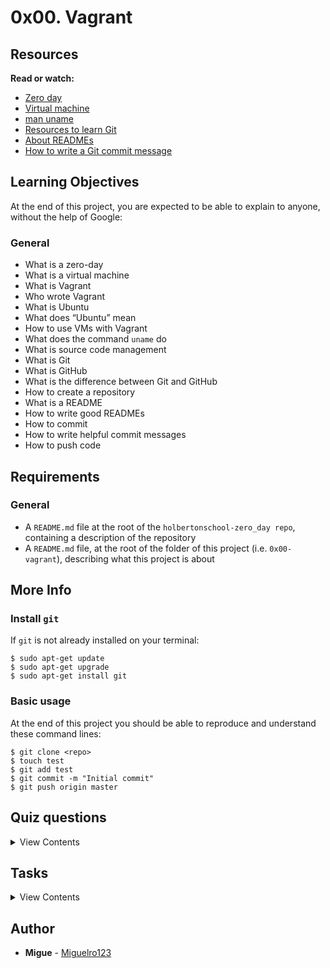 # 0x00. Vagrant

## Resources

**Read or watch:**

- [Zero day](https://en.wikipedia.org/wiki/Zero-day_(computing))
- [Virtual machine](https://en.wikipedia.org/wiki/Virtual_machine)
- [man uname](https://linux.die.net/man/1/uname)
- [Resources to learn Git](https://try.github.io/)
- [About READMEs](https://help.github.com/en/github/creating-cloning-and-archiving-repositories/about-readmes)
- [How to write a Git commit message](https://chris.beams.io/posts/git-commit/#seven-rules)

## Learning Objectives

At the end of this project, you are expected to be able to explain to anyone, without the help of Google:

### General

- What is a zero-day
- What is a virtual machine
- What is Vagrant
- Who wrote Vagrant
- What is Ubuntu
- What does “Ubuntu” mean
- How to use VMs with Vagrant
- What does the command `uname` do
- What is source code management
- What is Git
- What is GitHub
- What is the difference between Git and GitHub
- How to create a repository
- What is a README
- How to write good READMEs
- How to commit
- How to write helpful commit messages
- How to push code

## Requirements

### General

- A `README.md` file at the root of the `holbertonschool-zero_day repo`, containing a description of the repository
- A `README.md` file, at the root of the folder of this project (i.e. `0x00-vagrant`), describing what this project is about

## More Info

### Install `git`

If `git` is not already installed on your terminal:

```
$ sudo apt-get update
$ sudo apt-get upgrade
$ sudo apt-get install git
```

### Basic usage

At the end of this project you should be able to reproduce and understand these command lines:
```
$ git clone <repo>
$ touch test
$ git add test
$ git commit -m "Initial commit"
$ git push origin master
```

## Quiz questions

<details>
<summary>View Contents</summary>
  
### Question #0
What is a virtual machine?

- [ ] A set of servers for software development
- [ ] A system for developing virtual reality
- [x] An emulation of a computer system

### Question #1
Ubuntu is a ____ distribution.

- [ ] Windows
- [x] Linux
- [ ] MacOS

### Question #2
What is the difference between Git and GitHub?

- [x] Git is a version control tool; GitHub is an online service built around the Git tool
- [ ] GitHub is a version control tool; Git is an online service built around the GitHub tool
- [ ] There is no difference, they have the same functionality

### Question #3
Which of the following is a helpful commit message?

- [ ] “Fix code”
- [ ] “Can someone review this commit?”
- [x] “Fix incorrect parsing of user input”

### Question #4
You wrote your first script but it does not execute properly. In order to solve this problem, what’s the first thing you should do?

- [ ] Ask a peer
- [ ] Ask a TA
- [x] Read the documentation

</details>

## Tasks

<details>
<summary>View Contents</summary>
  
### [0. Create and setup your Git and Github account](./README.md)

Git is installed on the iMacs provided by Holberton, but if you’re using another computer, you might have to [install it](https://git-scm.com/book/en/v2/Getting-Started-Installing-Git) yourself.

- Configure your basic info (name, email) on your local machine – they will be part of your commits. [Tips](https://git-scm.com/book/en/v2/Getting-Started-First-Time-Git-Setup)
On [Github.com](https://github.com/):

- Using the graphic interface on the website, create your first repository
* Name: `holbertonschool-zero_day`
* Description: `I'm now a Holberton Student, this is my first repository as a full-stack engineer`
* Public repo
* `No README`, `.gitignore`, or license
On your computer, open a terminal and do the following:

- Navigate to your home directory. [Tips](https://linuxconfig.org/single-linux-command-to-return-to-home-directory)
Create a directory `holbertonschool-zero_day`. [Tips](https://help.ubuntu.com/community/Beginners/BashScripting)
Navigate to this new directory. [Tips](https://askubuntu.com/questions/232442/how-do-i-navigate-between-directories-in-terminal)
Initialize git and add the remote origin
Create a file `README.md` with Emacs (or other command line editors) and write a small [Markdown](https://wordpress.com/support/markdown-quick-reference/) text to present this project. **This file is mandatory in all Holberton School projects**
- Add this new file to git, commit the change with this message “My first commit” and push to the remote server / origin (Note: You will probably need to set your login/password to push to the remote server)
Good job!

You pushed your first file in your **first repository of the first task of your first Holberton School project**.

**Repo:**

* GitHub repository: `holbertonschool-zero_day`
* File: `README.md`

### 1. [Hello Ubuntu](./0-hello_ubuntu)

Inside the `holbertonschool-zero_day` repo, create a new directory called `0x00-vagrant`. Add a `README.md` file to this directory.

`ssh` into your Ubuntu VM. What does the command `uname` print when you run it without any option?

Type your answer into a file in the `0x00-vagrant` directory and push it to GitHub. Name your file accordingly as shown below.

**Repo:**

* GitHub repository: `holbertonschool-zero_day`
* Directory: `0x00-vagrant`
* File: `0-hello_ubuntu`

</details>

## Author

- **Migue** - [Miguelro123](https://github.com/Miguelro123)
